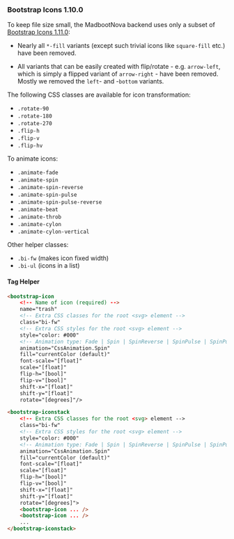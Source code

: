 ### Bootstrap Icons 1.10.0

To keep file size small, the MadbootNova backend uses only a subset of [Bootstrap Icons 1.11.0](https://icons.getbootstrap.com/#icons):

- Nearly all `*-fill` variants (except such trivial icons like `square-fill` etc.) have been removed.

- All variants that can be easily created with flip/rotate - e.g. `arrow-left`, which is simply a flipped variant of `arrow-right` - have been removed. Mostly we removed the `left`- and -`bottom` variants.

  

The following CSS classes are available for icon transformation:

- `.rotate-90`
- `.rotate-180`
- `.rotate-270`
- `.flip-h`
- `.flip-v`
- `.flip-hv`



To animate icons:

- `.animate-fade`
- `.animate-spin`
- `.animate-spin-reverse`
- `.animate-spin-pulse`
- `.animate-spin-pulse-reverse`
- `.animate-beat`
- `.animate-throb`
- `.animate-cylon`
- `.animate-cylon-vertical`



Other helper classes:

- `.bi-fw` (makes icon fixed width)
- `.bi-ul` (icons in a list)



#### Tag Helper

```html
<bootstrap-icon
    <!-- Name of icon (required) -->
    name="trash"
    <!-- Extra CSS classes for the root <svg> element -->
    class="bi-fw"
    <!-- Extra CSS styles for the root <svg> element -->
    style="color: #000"
	<!-- Animation type: Fade | Spin | SpinReverse | SpinPulse | SpinPulseReverse | Beat | Throb | Cylon | CylonVertical -->
    animation="CssAnimation.Spin"
    fill="currentColor (default)"
    font-scale="[float]"
    scale="[float]"
    flip-h="[bool]"
    flip-v="[bool]"
    shift-x="[float]"
    shift-y="[float]"
    rotate="[degrees]"/>
```

```html
<bootstrap-iconstack
    <!-- Extra CSS classes for the root <svg> element -->
    class="bi-fw"
    <!-- Extra CSS styles for the root <svg> element -->
    style="color: #000"
	<!-- Animation type: Fade | Spin | SpinReverse | SpinPulse | SpinPulseReverse | Beat | Throb | Cylon | CylonVertical -->
    animation="CssAnimation.Spin"
    fill="currentColor (default)"
    font-scale="[float]"
    scale="[float]"
    flip-h="[bool]"
    flip-v="[bool]"
    shift-x="[float]"
    shift-y="[float]"
    rotate="[degrees]">
    <bootstrap-icon ... />
    <bootstrap-icon ... />
    ...
</bootstrap-iconstack>
```

